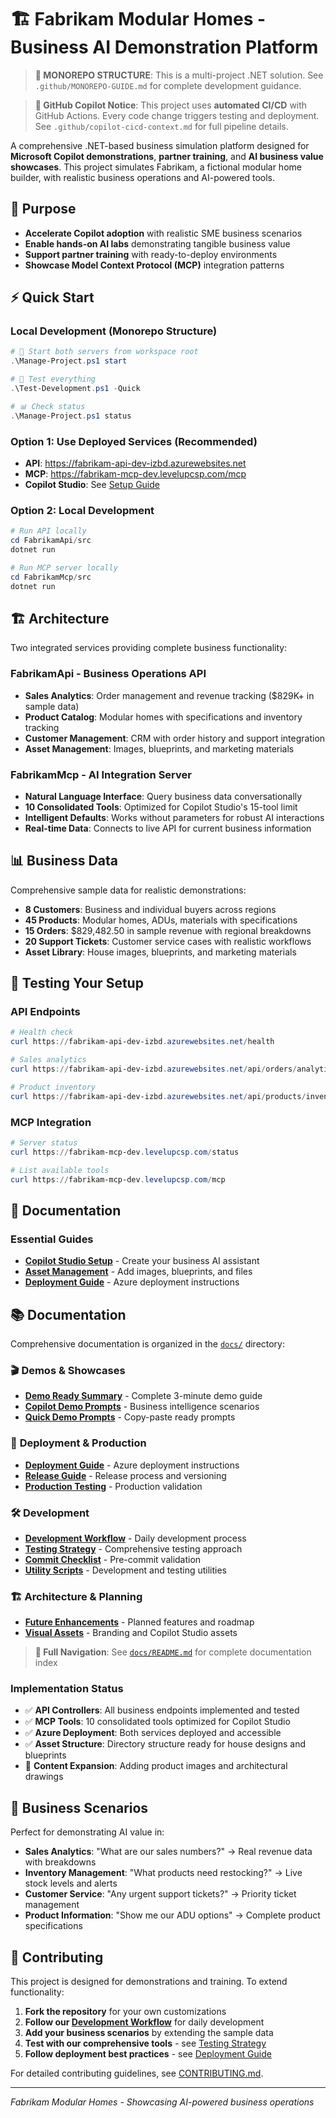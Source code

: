 # 🏗️ Fabrikam Modular Homes - Business AI Demonstration Platform

> **🚨 MONOREPO STRUCTURE**: This is a multi-project .NET solution. See `.github/MONOREPO-GUIDE.md` for complete development guidance.

> **🤖 GitHub Copilot Notice**: This project uses **automated CI/CD** with GitHub Actions. Every code change triggers testing and deployment. See `.github/copilot-cicd-context.md` for full pipeline details.

A comprehensive .NET-based business simulation platform designed for **Microsoft Copilot demonstrations**, **partner training**, and **AI business value showcases**. This project simulates Fabrikam, a fictional modular home builder, with realistic business operations and AI-powered tools.

## 🎯 Purpose

- **Accelerate Copilot adoption** with realistic SME business scenarios
- **Enable hands-on AI labs** demonstrating tangible business value  
- **Support partner training** with ready-to-deploy environments
- **Showcase Model Context Protocol (MCP)** integration patterns

## ⚡ Quick Start

### **Local Development** (Monorepo Structure)
```powershell
# 🚀 Start both servers from workspace root
.\Manage-Project.ps1 start

# 🧪 Test everything  
.\Test-Development.ps1 -Quick

# 📊 Check status
.\Manage-Project.ps1 status
```

### **Option 1: Use Deployed Services** (Recommended)
- **API**: https://fabrikam-api-dev-izbd.azurewebsites.net
- **MCP**: https://fabrikam-mcp-dev.levelupcsp.com/mcp
- **Copilot Studio**: See [Setup Guide](docs/demos/Copilot-Studio-Agent-Setup-Guide.md)

### **Option 2: Local Development**
```powershell
# Run API locally
cd FabrikamApi/src
dotnet run

# Run MCP server locally  
cd FabrikamMcp/src
dotnet run
```

## 🏗️ Architecture

Two integrated services providing complete business functionality:

### **FabrikamApi** - Business Operations API
- **Sales Analytics**: Order management and revenue tracking ($829K+ in sample data)
- **Product Catalog**: Modular homes with specifications and inventory tracking
- **Customer Management**: CRM with order history and support integration
- **Asset Management**: Images, blueprints, and marketing materials

### **FabrikamMcp** - AI Integration Server  
- **Natural Language Interface**: Query business data conversationally
- **10 Consolidated Tools**: Optimized for Copilot Studio's 15-tool limit
- **Intelligent Defaults**: Works without parameters for robust AI interactions
- **Real-time Data**: Connects to live API for current business information

## 📊 Business Data

Comprehensive sample data for realistic demonstrations:
- **8 Customers**: Business and individual buyers across regions
- **45 Products**: Modular homes, ADUs, materials with specifications  
- **15 Orders**: $829,482.50 in sample revenue with regional breakdowns
- **20 Support Tickets**: Customer service cases with realistic workflows
- **Asset Library**: House images, blueprints, and marketing materials

## 🧪 Testing Your Setup

### **API Endpoints**
```powershell
# Health check
curl https://fabrikam-api-dev-izbd.azurewebsites.net/health

# Sales analytics  
curl https://fabrikam-api-dev-izbd.azurewebsites.net/api/orders/analytics

# Product inventory
curl https://fabrikam-api-dev-izbd.azurewebsites.net/api/products/inventory
```

### **MCP Integration**
```powershell
# Server status
curl https://fabrikam-mcp-dev.levelupcsp.com/status

# List available tools
curl https://fabrikam-mcp-dev.levelupcsp.com/mcp
```

## 📖 Documentation

### **Essential Guides**
- [**Copilot Studio Setup**](Copilot-Studio-Agent-Setup-Guide.md) - Create your business AI assistant
- [**Asset Management**](FabrikamApi/ASSET-MANAGEMENT-GUIDE.md) - Add images, blueprints, and files
- [**Deployment Guide**](DEPLOYMENT-GUIDE.md) - Azure deployment instructions
## 📚 Documentation

Comprehensive documentation is organized in the [`docs/`](docs/) directory:

### 🎬 **Demos & Showcases**
- [**Demo Ready Summary**](docs/demos/DEMO-READY-SUMMARY.md) - Complete 3-minute demo guide
- [**Copilot Demo Prompts**](docs/demos/COPILOT-DEMO-PROMPTS.md) - Business intelligence scenarios
- [**Quick Demo Prompts**](docs/demos/QUICK-DEMO-PROMPTS.md) - Copy-paste ready prompts

### 🚀 **Deployment & Production**  
- [**Deployment Guide**](docs/deployment/DEPLOYMENT-GUIDE.md) - Azure deployment instructions
- [**Release Guide**](docs/deployment/RELEASE-GUIDE.md) - Release process and versioning
- [**Production Testing**](docs/deployment/PRODUCTION-TESTING-GUIDE.md) - Production validation

### 🛠️ **Development**
- [**Development Workflow**](docs/development/DEVELOPMENT-WORKFLOW.md) - Daily development process
- [**Testing Strategy**](docs/development/TESTING-STRATEGY.md) - Comprehensive testing approach
- [**Commit Checklist**](docs/development/COMMIT-CHECKLIST.md) - Pre-commit validation
- [**Utility Scripts**](scripts/README.md) - Development and testing utilities

### 🏗️ **Architecture & Planning**
- [**Future Enhancements**](docs/architecture/TODO-FUTURE-ENHANCEMENTS.md) - Planned features and roadmap
- [**Visual Assets**](docs/assets/README.md) - Branding and Copilot Studio assets

> **📖 Full Navigation**: See [`docs/README.md`](docs/README.md) for complete documentation index

### **Implementation Status**
- ✅ **API Controllers**: All business endpoints implemented and tested
- ✅ **MCP Tools**: 10 consolidated tools optimized for Copilot Studio
- ✅ **Azure Deployment**: Both services deployed and accessible
- ✅ **Asset Structure**: Directory structure ready for house designs and blueprints
- 🔄 **Content Expansion**: Adding product images and architectural drawings

## 🎯 Business Scenarios

Perfect for demonstrating AI value in:
- **Sales Analytics**: "What are our sales numbers?" → Real revenue data with breakdowns
- **Inventory Management**: "What products need restocking?" → Live stock levels and alerts  
- **Customer Service**: "Any urgent support tickets?" → Priority ticket management
- **Product Information**: "Show me our ADU options" → Complete product specifications

## 🤝 Contributing

This project is designed for demonstrations and training. To extend functionality:

1. **Fork the repository** for your own customizations
2. **Follow our [Development Workflow](docs/development/DEVELOPMENT-WORKFLOW.md)** for daily development
3. **Add your business scenarios** by extending the sample data
4. **Test with our comprehensive tools** - see [Testing Strategy](docs/development/TESTING-STRATEGY.md)
5. **Follow deployment best practices** - see [Deployment Guide](docs/deployment/DEPLOYMENT-GUIDE.md)

For detailed contributing guidelines, see [CONTRIBUTING.md](CONTRIBUTING.md).

---
*Fabrikam Modular Homes - Showcasing AI-powered business operations*
